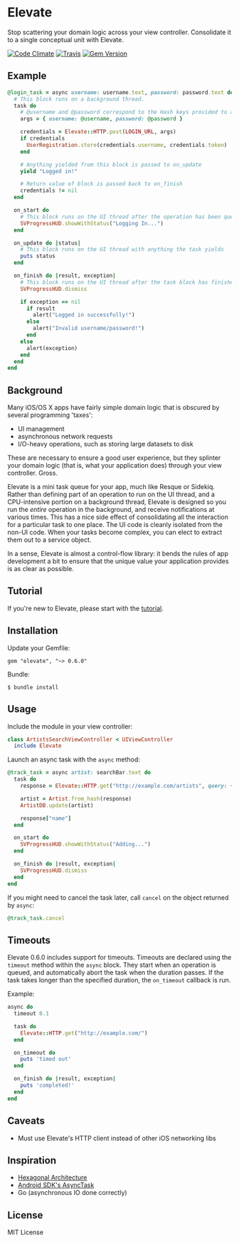 Elevate
======

Stop scattering your domain logic across your view controller. Consolidate it to a single conceptual unit with Elevate.

[![Code Climate](https://codeclimate.com/github/mattgreen/elevate.png)](https://codeclimate.com/github/mattgreen/elevate) [![Travis](https://api.travis-ci.org/mattgreen/elevate.png)](https://travis-ci.org/mattgreen/elevate) [![Gem Version](https://badge.fury.io/rb/elevate.png)](http://badge.fury.io/rb/elevate)

Example
-------

```ruby
@login_task = async username: username.text, password: password.text do
  # This block runs on a background thread.
  task do
    # @username and @password correspond to the Hash keys provided to async.
    args = { username: @username, password: @password }

    credentials = Elevate::HTTP.post(LOGIN_URL, args)
    if credentials
      UserRegistration.store(credentials.username, credentials.token)
    end

    # Anything yielded from this block is passed to on_update
    yield "Logged in!"

    # Return value of block is passed back to on_finish
    credentials != nil
  end

  on_start do
    # This block runs on the UI thread after the operation has been queued.
    SVProgressHUD.showWithStatus("Logging In...")
  end

  on_update do |status|
    # This block runs on the UI thread with anything the task yields
    puts status
  end

  on_finish do |result, exception|
    # This block runs on the UI thread after the task block has finished.
    SVProgressHUD.dismiss

    if exception == nil
      if result
        alert("Logged in successfully!")
      else
        alert("Invalid username/password!")
      end
    else
      alert(exception)
    end
  end
end
```

Background
-----------
Many iOS/OS X apps have fairly simple domain logic that is obscured by several programming 'taxes':

* UI management
* asynchronous network requests
* I/O-heavy operations, such as storing large datasets to disk

These are necessary to ensure a good user experience, but they splinter your domain logic (that is, what your application does) through your view controller. Gross.

Elevate is a mini task queue for your app, much like Resque or Sidekiq. Rather than defining part of an operation to run on the UI thread, and a CPU-intensive portion on a background thread, Elevate is designed so you run the *entire* operation in the background, and receive notifications at various times. This has a nice side effect of consolidating all the interaction for a particular task to one place. The UI code is cleanly isolated from the non-UI code. When your tasks become complex, you can elect to extract them out to a service object.

In a sense, Elevate is almost a control-flow library: it bends the rules of app development a bit to ensure that the unique value your application provides is as clear as possible. 

Tutorial
--------
If you're new to Elevate, please start with the [tutorial](https://github.com/mattgreen/elevate/wiki/Tutorial).

Installation
------------
Update your Gemfile:

    gem "elevate", "~> 0.6.0"

Bundle:

    $ bundle install

Usage
-----

Include the module in your view controller:

```ruby
class ArtistsSearchViewController < UIViewController
  include Elevate
```

Launch an async task with the `async` method: 
```ruby
@track_task = async artist: searchBar.text do
  task do
    response = Elevate::HTTP.get("http://example.com/artists", query: { artist: @artist })

    artist = Artist.from_hash(response)
    ArtistDB.update(artist)

    response["name"]
  end

  on_start do
    SVProgressHUD.showWithStatus("Adding...")
  end

  on_finish do |result, exception|
    SVProgressHUD.dismiss
  end
end
```

If you might need to cancel the task later, call `cancel` on the object returned by `async`:
```ruby
@track_task.cancel
```

Timeouts
--------
Elevate 0.6.0 includes support for timeouts. Timeouts are declared using the `timeout` method within the `async` block. They start when an operation is queued, and automatically abort the task when the duration passes. If the task takes longer than the specified duration, the `on_timeout` callback is run.

Example:

```ruby
async do
  timeout 0.1

  task do
    Elevate::HTTP.get("http://example.com/")
  end

  on_timeout do
    puts 'timed out'
  end

  on_finish do |result, exception|
    puts 'completed!'
  end
end


```

Caveats
---------
* Must use Elevate's HTTP client instead of other iOS networking libs

Inspiration
-----------
* [Hexagonal Architecture](http://alistair.cockburn.us/Hexagonal+architecture)
* [Android SDK's AsyncTask](http://developer.android.com/reference/android/os/AsyncTask.html)
* Go (asynchronous IO done correctly)

License
---------
MIT License

